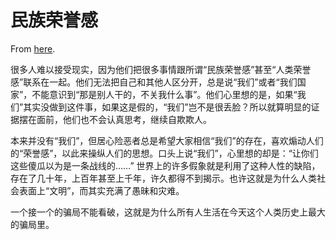 # 民族荣誉感

From [here](https://yinwang1.substack.com/p/30c).

很多人难以接受现实，因为他们把很多事情跟所谓“民族荣誉感”甚至“人类荣誉感”联系在一起。他们无法把自己和其他人区分开，总是说“我们”或者“我们国家”，不能意识到“那是别人干的，不关我什么事”。他们心里想的是，如果“我们”其实没做到这件事，如果这是假的，“我们”岂不是很丢脸？所以就算明显的证据摆在面前，他们也不会认真思考，继续自欺欺人。

本来并没有“我们”，但居心险恶者总是希望大家相信“我们”的存在，喜欢煽动人们的“荣誉感”，以此来操纵人们的思想。口头上说“我们”，心里想的却是：“让你们这些傻瓜以为是一条战线的……” 世界上的许多假象就是利用了这种人性的缺陷，存在了几十年，上百年甚至上千年，许久都得不到揭示。也许这就是为什么人类社会表面上“文明”，而其实充满了愚昧和灾难。

一个接一个的骗局不能看破，这就是为什么所有人生活在今天这个人类历史上最大的骗局里。
